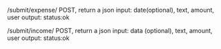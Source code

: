 /submit/expense/
    POST, return a json
    input: date(optional), text, amount, user
    output: status:ok

/submit/income/
    POST, return a json
    input: data (optional), text, amount, user
    output: status:ok